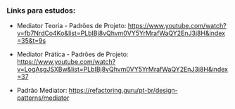 ### Links para estudos: 
- Mediator Teoria - Padrões de Projeto: https://www.youtube.com/watch?v=fb7NrdCo4Ko&list=PLbIBj8vQhvm0VY5YrMrafWaQY2EnJ3j8H&index=35&t=9s

- Mediator Prática - Padrões de Projeto: https://www.youtube.com/watch?v=LogAsgJSXBw&list=PLbIBj8vQhvm0VY5YrMrafWaQY2EnJ3j8H&index=37

- Padrão Mediator: https://refactoring.guru/pt-br/design-patterns/mediator